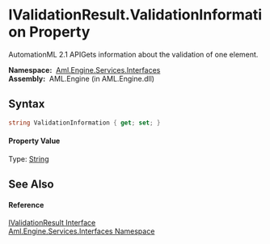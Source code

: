 IValidationResult.ValidationInformation Property
================================================
AutomationML 2.1 APIGets information about the validation of one element.

  **Namespace:**  [Aml.Engine.Services.Interfaces][1]  
  **Assembly:**  AML.Engine (in AML.Engine.dll)

Syntax
------

```csharp
string ValidationInformation { get; set; }
```

#### Property Value
Type: [String][2]

See Also
--------

#### Reference
[IValidationResult Interface][3]  
[Aml.Engine.Services.Interfaces Namespace][1]  

[1]: ../README.md
[2]: https://docs.microsoft.com/dotnet/api/system.string
[3]: README.md
[4]: https://www.automationml.org
[5]: ../../icons/logoShade.png